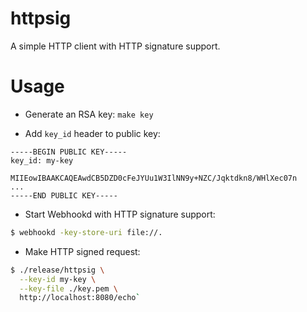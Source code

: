 # httpsig

A simple HTTP client with HTTP signature support.

# Usage

- Generate an RSA key: `make key`

- Add `key_id` header to public key:
  
```pem
-----BEGIN PUBLIC KEY-----
key_id: my-key

MIIEowIBAAKCAQEAwdCB5DZD0cFeJYUu1W3IlNN9y+NZC/Jqktdkn8/WHlXec07n
...
-----END PUBLIC KEY-----
```

- Start Webhookd with HTTP signature support:

```bash
$ webhookd -key-store-uri file://.
```

- Make HTTP signed request:

```bash
$ ./release/httpsig \
  --key-id my-key \
  --key-file ./key.pem \
  http://localhost:8080/echo`
```